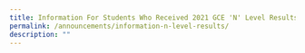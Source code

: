```yaml
---
title: Information For Students Who Received 2021 GCE 'N' Level Results
permalink: /announcements/information-n-level-results/
description: ""
---
```

